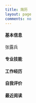 ```yaml
---
title: 简历
layout: page
comments: no
---
```


#### 基本信息

张露兵

#### 专业技能

#### 工作经历

#### 自我评价

#### 最近阅读